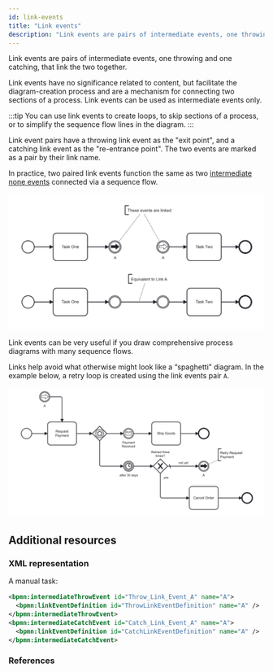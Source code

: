 ```yaml
---
id: link-events
title: "Link events"
description: "Link events are pairs of intermediate events, one throwing and one catching, that link the two together."
---
```


Link events are pairs of intermediate events, one throwing and one catching, that link the two together.

Link events have no significance related to content, but facilitate the diagram-creation process and are a mechanism for connecting two sections of a process. Link events can be used as intermediate events only.

:::tip
You can use link events to create loops, to skip sections of a process, or to simplify the sequence flow lines in the diagram.
:::

Link event pairs have a throwing link event as the "exit point", and a catching link event as the "re-entrance point". The two events are marked as a pair by their link name.

In practice, two paired link events function the same as two [intermediate none events] connected via a sequence flow.

![A pair of link events is equivalent to a pair of intermediate none events connected via a sequence flow](./assets/link-events-example.png)

Link events can be very useful if you draw comprehensive process diagrams with many sequence flows.

Links help avoid what otherwise might look like a “spaghetti” diagram.
In the example below, a retry loop is created using the link events pair `A`.

![A pair of link events is used to form a retry loop](./assets/link-events-example-in-practice.png)

## Additional resources

### XML representation

A manual task:

```xml
<bpmn:intermediateThrowEvent id="Throw_Link_Event_A" name="A">
  <bpmn:linkEventDefinition id="ThrowLinkEventDefinition" name="A" />
</bpmn:intermediateThrowEvent>
<bpmn:intermediateCatchEvent id="Catch_Link_Event_A" name="A">
  <bpmn:linkEventDefinition id="CatchLinkEventDefinition" name="A" />
</bpmn:intermediateCatchEvent>
```

### References

[intermediate none events]: ../none-events/none-events.md#intermediate-none-events-throwing
